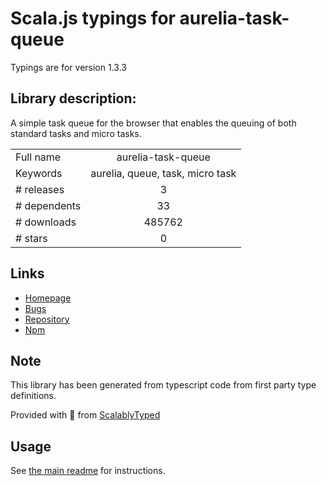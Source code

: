 
# Scala.js typings for aurelia-task-queue

Typings are for version 1.3.3

## Library description:
A simple task queue for the browser that enables the queuing of both standard tasks and micro tasks.

|                    |                 |
| ------------------ | :-------------: |
| Full name          | aurelia-task-queue |
| Keywords           | aurelia, queue, task, micro task |
| # releases         | 3 |
| # dependents       | 33 |
| # downloads        | 485762 |
| # stars            | 0 |

## Links
- [Homepage](http://aurelia.io)
- [Bugs](https://github.com/aurelia/task-queue/issues)
- [Repository](https://github.com/aurelia/task-queue)
- [Npm](https://www.npmjs.com/package/aurelia-task-queue)
    


## Note
This library has been generated from typescript code from first party type definitions.

Provided with :purple_heart: from [ScalablyTyped](https://github.com/oyvindberg/ScalablyTyped)

## Usage
See [the main readme](../../readme.md) for instructions.


